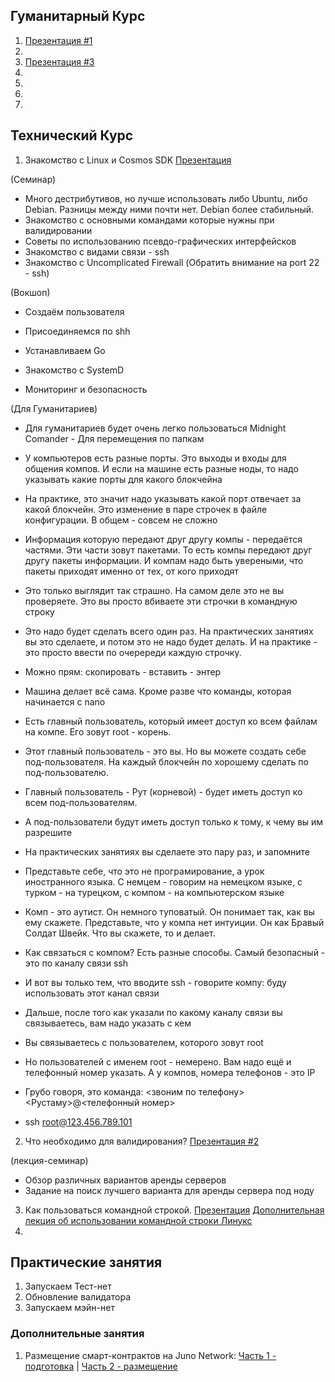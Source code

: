 ## Гуманитарный Курс

1. [Презентация #1](https://docs.google.com/presentation/d/1klrjhkkdVW0ACZLPe3BvOqfi92toxEHPj6C1X8W8JiU/edit?usp=sharing)
2.
3. [Презентация #3](https://docs.google.com/presentation/d/1tJn1LfGO4fsUXPWucrfquVdl-_8MGikQC6QvN94Ict0/edit?usp=sharing)
4.
5.
6.
7.

## Технический Курс

1. Знакомство с Linux и Cosmos SDK
[Презентация](https://docs.google.com/presentation/d/12SSZfmliarW0P9cx3sEq_4ZeBZLKwJRhFjC1648wYkc/edit?usp=sharing)

(Семинар)
- Много дестрибутивов, но лучше использовать либо Ubuntu, либо Debian. Разницы между ними почти нет. Debian более стабильный.
- Знакомство с основными командами которые нужны при валидировании
- Советы по использованию псевдо-графических интерфейсков
- Знакомство с видами связи - ssh
- Знакомство с Uncomplicated Firewall (Обратить внимание на port 22 - ssh)

(Вокшоп)
- Создаём пользователя
- Присоединяемся по shh
- Устанавливаем Go

- Знакомство с SystemD
- Мониторинг и безопасность

(Для Гуманитариев)
- Для гуманитариев будет очень легко пользоваться Midnight Comander - Для перемещения по папкам
- У компьютеров есть разные порты. Это выходы и входы для общения компов. И если на машине есть разные ноды, то надо указывать какие порты для какого блокчейна
- На практике, это значит надо указывать какой порт отвечает за какой блокчейн. Это изменение в паре строчек в файле конфигурации. В общем - совсем не сложно
- Информация которую передают друг другу компы - передаётся частями. Эти части зовут пакетами. То есть компы передают друг другу пакеты информации. И компам надо быть увереными, что пакеты приходят именно от тех, от кого приходят
- Это только выглядит так страшно. На самом деле это не вы проверяете. Это вы просто вбиваете эти строчки в командную строку
- Это надо будет сделать всего один раз. На практических занятиях вы это сделаете, и потом  это не надо будет делать. И на практике - это просто ввести по очеререди каждую строчку.
- Можно прям: скопировать - вставить - энтер
- Машина делает всё сама. Кроме разве что команды, которая начинается с nano
- Есть главный пользователь, который имеет доступ ко всем файлам на компе. Его зовут root - корень.
- Этот главный пользователь - это вы. Но вы можете создать себе под-пользователя. На каждый блокчейн по хорошему сделать по под-пользователю.

- Главный пользователь - Рут (корневой) - будет иметь доступ ко всем под-пользователям.
- А под-пользователи будут иметь доступ только к тому, к чему вы им разрешите
- На практических занятиях вы сделаете это пару раз, и запомните
- Представьте себе, что это не програмирование, а урок иностранного языка. С немцем - говорим на немецком языке, с турком - на турецком, с компом - на компьютерском языке
- Комп - это аутист. Он немного туповатый. Он понимает так, как вы ему скажете. Представьте, что у компа нет интуиции. Он как Бравый Солдат Швейк. Что вы скажете, то и делает.
- Как связаться с компом? Есть разные способы. Самый безопасный - это по каналу связи ssh
- И вот вы только тем, что вводите ssh - говорите компу: буду использовать этот канал связи
- Дальше, после того как указали по какому каналу связи вы связываетесь, вам надо указать с кем
- Вы связываетесь с пользователем, которого зовут root
- Но пользователей с именем root - немерено. Вам надо ещё и телефонный номер указать. А у компов, номера телефонов - это IP
- Грубо говоря, это команда: <звоним по телефону> <Рустаму>@<телефонный номер>
- ssh root@123.456.789.101

2. Что необходимо для валидирования? 
[Презентация #2](https://bit.ly/2Xza4Yl)

(лекция-семинар)
- Обзор различных вариантов аренды серверов
- Задание на поиск лучшего варианта для аренды сервера под ноду

3. Как пользоваться командной строкой. [Презентация]() [Дополнительная лекция об использовании командной строки Линукс](https://ru.hexlet.io/courses/cli-basics)
4.

## Практические занятия

1. Запускаем Тест-нет
2. Обновление валидатора
3. Запускаем мэйн-нет

### Дополнительные занятия

1. Размещение смарт-контрактов на Juno Network: [Часть 1 - подготовка](https://youtu.be/xjGj8PIkrKU) | [Часть 2 - размещение](https://youtu.be/SuPByXkjbKk)
